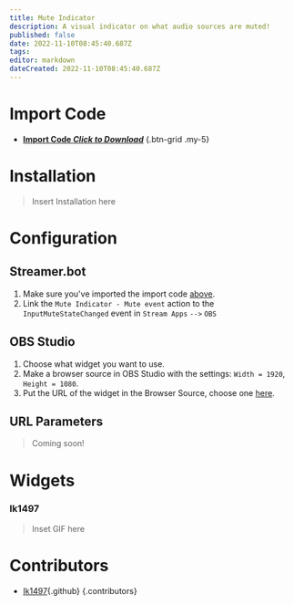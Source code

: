 ```yaml
---
title: Mute Indicator
description: A visual indicator on what audio sources are muted!
published: false
date: 2022-11-10T08:45:40.687Z
tags: 
editor: markdown
dateCreated: 2022-11-10T08:45:40.687Z
---
```


# Import Code
- [<i class="mdi mdi-file-download"></i> **Import Code *Click to Download***](https://ik1497.github.io/Extensions/Mute-Indicator/import.sb)
{.btn-grid .my-5}

# Installation
> Insert Installation here

# Configuration
## Streamer.bot
1. Make sure you've imported the import code [above](#installation).
2. Link the `Mute Indicator - Mute event` action to the `InputMuteStateChanged` event in `Stream Apps` `-->` `OBS`

## OBS Studio
1. Choose what widget you want to use.
2. Make a browser source in OBS Studio with the settings: `Width = 1920`, `Height = 1080`.
3. Put the URL of the widget in the Browser Source, choose one [here](#widgets).

## URL Parameters
> Coming soon!

# Widgets
### Ik1497
> Inset GIF here

# Contributors
- [Ik1497](https://github.com/ik1497){.github}
{.contributors}